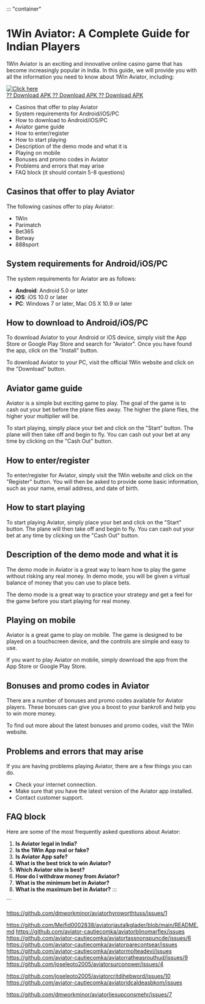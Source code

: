 ::: \"container\"
# 1Win Aviator: A Complete Guide for Indian Players

1Win Aviator is an exciting and innovative online casino game that has
become increasingly popular in India. In this guide, we will provide you
with all the information you need to know about 1Win Aviator, including:

[![Click
here](https://readscoops.com/wp-content/uploads/2023/03/Readscoop-aviator-1-1.jpg)](https://traff.sbs/deff)\
[?? Download APK ?? Download APK ?? Download
APK](https://traff.sbs/deff)

-   Casinos that offer to play Aviator
-   System requirements for Android/iOS/PC
-   How to download to Android/iOS/PC
-   Aviator game guide
-   How to enter/register
-   How to start playing
-   Description of the demo mode and what it is
-   Playing on mobile
-   Bonuses and promo codes in Aviator
-   Problems and errors that may arise
-   FAQ block (it should contain 5-8 questions)

## Casinos that offer to play Aviator

The following casinos offer to play Aviator:

-   1Win
-   Parimatch
-   Bet365
-   Betway
-   888sport

## System requirements for Android/iOS/PC

The system requirements for Aviator are as follows:

-   **Android**: Android 5.0 or later
-   **iOS**: iOS 10.0 or later
-   **PC**: Windows 7 or later, Mac OS X 10.9 or later

## How to download to Android/iOS/PC

To download Aviator to your Android or iOS device, simply visit the App
Store or Google Play Store and search for "Aviator". Once you have
found the app, click on the "Install" button.

To download Aviator to your PC, visit the official 1Win website and
click on the "Download" button.

## Aviator game guide

Aviator is a simple but exciting game to play. The goal of the game is
to cash out your bet before the plane flies away. The higher the plane
flies, the higher your multiplier will be.

To start playing, simply place your bet and click on the "Start"
button. The plane will then take off and begin to fly. You can cash out
your bet at any time by clicking on the "Cash Out" button.

## How to enter/register

To enter/register for Aviator, simply visit the 1Win website and click
on the "Register" button. You will then be asked to provide some
basic information, such as your name, email address, and date of birth.

## How to start playing

To start playing Aviator, simply place your bet and click on the
"Start" button. The plane will then take off and begin to fly. You
can cash out your bet at any time by clicking on the "Cash Out"
button.

## Description of the demo mode and what it is

The demo mode in Aviator is a great way to learn how to play the game
without risking any real money. In demo mode, you will be given a
virtual balance of money that you can use to place bets.

The demo mode is a great way to practice your strategy and get a feel
for the game before you start playing for real money.

## Playing on mobile

Aviator is a great game to play on mobile. The game is designed to be
played on a touchscreen device, and the controls are simple and easy to
use.

If you want to play Aviator on mobile, simply download the app from the
App Store or Google Play Store.

## Bonuses and promo codes in Aviator

There are a number of bonuses and promo codes available for Aviator
players. These bonuses can give you a boost to your bankroll and help
you to win more money.

To find out more about the latest bonuses and promo codes, visit the
1Win website.

## Problems and errors that may arise

If you are having problems playing Aviator, there are a few things you
can do.

-   Check your internet connection.
-   Make sure that you have the latest version of the Aviator app
    installed.
-   Contact customer support.

## FAQ block

Here are some of the most frequently asked questions about Aviator:

1.  **Is Aviator legal in India?**
2.  **Is the 1Win App real or fake?**
3.  **Is Aviator App safe?**
4.  **What is the best trick to win Aviator?**
5.  **Which Aviator site is best?**
6.  **How do I withdraw money from Aviator?**
7.  **What is the minimum bet in Aviator?**
8.  **What is the maximum bet in Aviator?**
:::

\`\`\`

https://github.com/dmworkminor/aviatorhyroworthtuss/issues/1

https://github.com/Meifid0002838/aviatorjautalkglader/blob/main/README.md
https://github.com/aviator-cautiecomka/aviatorblinomarflex/issues
https://github.com/aviator-cautiecomka/aviatortassnonspuncde/issues/6
https://github.com/aviator-cautiecomka/aviatorparecontsear/issues
https://github.com/aviator-cautiecomka/aviatormolteadevi/issues
https://github.com/aviator-cautiecomka/aviatorratheasrouthud/issues/9
https://github.com/joseleoto2005/aviatorsurconower/issues/4


https://github.com/joseleoto2005/aviatorcritdihebword/issues/10
https://github.com/aviator-cautiecomka/aviatoridcaldeasbkom/issues

https://github.com/dmworkminor/aviatorliesupconsmehr/issues/7
